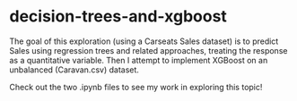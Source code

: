 # decision-trees-and-xgboost
The goal of this exploration (using a Carseats Sales dataset) is to predict Sales using regression trees and related approaches, treating the response as a quantitative variable. Then I attempt to implement XGBoost on an unbalanced (Caravan.csv) dataset.

Check out the two .ipynb files to see my work in exploring this topic!
